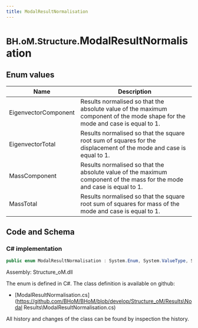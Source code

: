 ```yaml
---
title: ModalResultNormalisation
---
```


# <small>BH.oM.Structure.</small>**ModalResultNormalisation**



## Enum values

| Name            | Description                                                    |
|-----------------|----------------------------------------------------------------|
| EigenvectorComponent |  Results normalised so that the absolute value of the maximum component of the mode shape for the mode and case is equal to 1.  |
| EigenvectorTotal |  Results normalised so that the square root sum of squares for the displacement of the mode and case is equal to 1.  |
| MassComponent |  Results normalised so that the absolute value of the maximum component of the mass for the mode and case is equal to 1.  |
| MassTotal |  Results normalised so that the square root sum of squares for mass of the mode and case is equal to 1.  |


## Code and Schema

### C# implementation

``` C# title="C#"
public enum ModalResultNormalisation : System.Enum, System.ValueType, System.IComparable, System.ISpanFormattable, System.IFormattable, System.IConvertible
```

Assembly: Structure_oM.dll

The enum is defined in C#. The class definition is available on github:

- [ModalResultNormalisation.cs](https://github.com/BHoM/BHoM/blob/develop/Structure_oM/Results\Nodal Results\ModalResultNormalisation.cs)

All history and changes of the class can be found by inspection the history.
